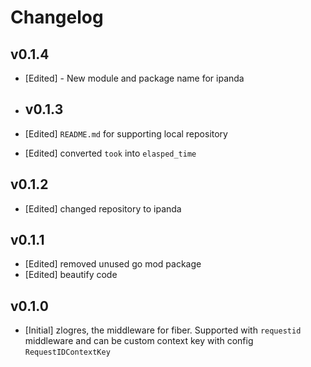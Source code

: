 # Changelog

## v0.1.4

- [Edited] - New module and package name for ipanda

- ## v0.1.3

- [Edited] `README.md` for supporting local repository
- [Edited] converted `took` into `elasped_time`

## v0.1.2

- [Edited] changed repository to ipanda


## v0.1.1

- [Edited] removed unused go mod package
- [Edited] beautify code

## v0.1.0

- [Initial] zlogres, the middleware for fiber. Supported with `requestid` middleware and can be custom context key with config `RequestIDContextKey`
